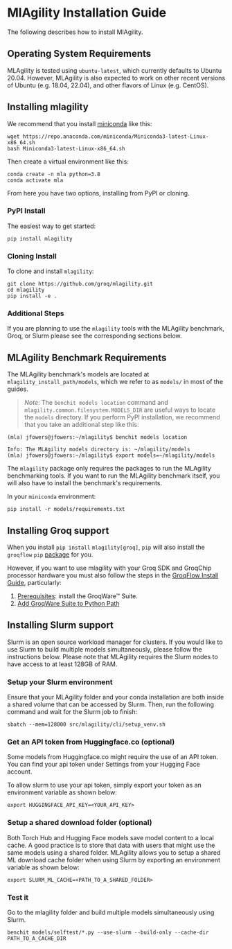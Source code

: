 # MlAgility Installation Guide

The following describes how to install MlAgility.

## Operating System Requirements

MLAgility is tested using `ubuntu-latest`, which currently defaults to Ubuntu 20.04. However, MLAgility is also expected to work on other recent versions of Ubuntu (e.g. 18.04, 22.04), and other flavors of Linux (e.g. CentOS).

## Installing mlagility

We recommend that you install [miniconda](https://docs.conda.io/en/latest/miniconda.html) like this:

```
wget https://repo.anaconda.com/miniconda/Miniconda3-latest-Linux-x86_64.sh
bash Miniconda3-latest-Linux-x86_64.sh
```

Then create a virtual environment like this:

```
conda create -n mla python=3.8
conda activate mla
```

From here you have two options, installing from PyPI or cloning.

### PyPI Install

The easiest way to get started:

```
pip install mlagility
```

### Cloning Install

To clone and install `mlagility`:

```
git clone https://github.com/groq/mlagility.git
cd mlagility
pip install -e .
```

### Additional Steps

If you are planning to use the `mlagility` tools with the MLAgility benchmark, Groq, or Slurm please see the corresponding sections below.

## MLAgility Benchmark Requirements

The MLAgility benchmark's models are located at `mlagility_install_path/models`, which we refer to as `models/` in most of the guides.

> _Note_: The `benchit models location` command and `mlagility.common.filesystem.MODELS_DIR` are useful ways to locate the `models` directory. If you perform PyPI installation, we recommend that you take an additional step like this:

```
(mla) jfowers@jfowers:~/mlagility$ benchit models location

Info: The MLAgility models directory is: ~/mlagility/models
(mla) jfowers@jfowers:~/mlagility$ export models=~/mlagility/models
```

The `mlagility` package only requires the packages to run the MLAgility benchmarking tools. If you want to run the MLAgility benchmark itself, you will also have to install the benchmark's requirements. 

In your `miniconda` environment:

```
pip install -r models/requirements.txt
```

## Installing Groq support

When you install `pip install` `mlagility[groq]`, `pip` will also install the `groqflow` `pip` [package](https://github.com/groq/groqflow) for you. 

However, if you want to use mlagility with your Groq SDK and GroqChip processor hardware you must also follow the steps in the [GroqFlow Install Guide](https://github.com/groq/groqflow/blob/release/0921/docs/install.md), particularly:
1. [Prerequisites](https://github.com/groq/groqflow/blob/release/0921/docs/install.md#prerequisites): install the GroqWare™ Suite.
1. [Add GroqWare Suite to Python Path](https://github.com/groq/groqflow/blob/release/0921/docs/install.md#step-3-add-groqware-suite-to-python-path)

## Installing Slurm support

Slurm is an open source workload manager for clusters. If you would like to use Slurm to build multiple models simultaneously, please follow the instructions below. Please note that MLAgility requires the Slurm nodes to have access to at least 128GB of RAM.

### Setup your Slurm environment

Ensure that your MLAgility folder and your conda installation are both inside a shared volume that can be accessed by Slurm.
Then, run the following command and wait for the Slurm job to finish:

```
sbatch --mem=128000 src/mlagility/cli/setup_venv.sh
```

### Get an API token from Huggingface.co (optional)

Some models from Huggingface.co might require the use of an API token. You can find your api token under Settings from your Hugging Face account.

To allow slurm to use your api token, simply export your token as an environment variable as shown below:


```
export HUGGINGFACE_API_KEY=<YOUR_API_KEY>
```

### Setup a shared download folder (optional)

Both Torch Hub and Hugging Face models save model content to a local cache. A good practice is to store that data with users that might use the same models using a shared folder. MLAgility allows you to setup a shared ML download cache folder when using Slurm by exporting an environment variable as shown below:


```
export SLURM_ML_CACHE=<PATH_TO_A_SHARED_FOLDER>
```

### Test it

Go to the mlagility folder and build multiple models simultaneously using Slurm.

```
benchit models/selftest/*.py --use-slurm --build-only --cache-dir PATH_TO_A_CACHE_DIR
```